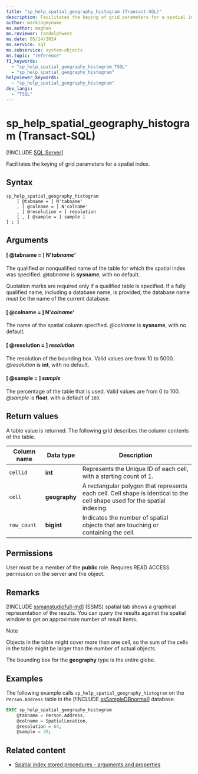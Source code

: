 ```yaml
---
title: "sp_help_spatial_geography_histogram (Transact-SQL)"
description: Facilitates the keying of grid parameters for a spatial index.
author: markingmyname
ms.author: maghan
ms.reviewer: randolphwest
ms.date: 05/14/2024
ms.service: sql
ms.subservice: system-objects
ms.topic: "reference"
f1_keywords:
  - "sp_help_spatial_geography_histogram_TSQL"
  - "sp_help_spatial_geography_histogram"
helpviewer_keywords:
  - "sp_help_spatial_geography_histogram"
dev_langs:
  - "TSQL"
---
```

# sp_help_spatial_geography_histogram (Transact-SQL)

[!INCLUDE [SQL Server](../../includes/applies-to-version/sqlserver.md)]

Facilitates the keying of grid parameters for a spatial index.

## Syntax

```syntaxsql
sp_help_spatial_geography_histogram
    [ @tabname = ] N'tabname'
    , [ @colname = ] N'colname'
    , [ @resolution = ] resolution
    [ , [ @sample = ] sample ]
[ ; ]
```

## Arguments

#### [ @tabname = ] N'*tabname*'

The qualified or nonqualified name of the table for which the spatial index was specified. *@tabname* is **sysname**, with no default.

Quotation marks are required only if a qualified table is specified. If a fully qualified name, including a database name, is provided, the database name must be the name of the current database.

#### [ @colname = ] N'*colname*'

The name of the spatial column specified. *@colname* is **sysname**, with no default.

#### [ @resolution = ] *resolution*

The resolution of the bounding box. Valid values are from 10 to 5000. *@resolution* is **int**, with no default.

#### [ @sample = ] *sample*

The percentage of the table that is used. Valid values are from 0 to 100. *@sample* is **float**, with a default of `100`.

## Return values

A table value is returned. The following grid describes the column contents of the table.

| Column name | Data type | Description |
| --- | --- | --- |
| `cellid` | **int** | Represents the Unique ID of each cell, with a starting count of 1. |
| `cell` | **geography** | A rectangular polygon that represents each cell. Cell shape is identical to the cell shape used for the spatial indexing. |
| `row_count` | **bigint** | Indicates the number of spatial objects that are touching or containing the cell. |

## Permissions

User must be a member of the **public** role. Requires READ ACCESS permission on the server and the object.

## Remarks

[!INCLUDE [ssmanstudiofull-md](../../includes/ssmanstudiofull-md.md)] (SSMS) spatial tab shows a graphical representation of the results. You can query the results against the spatial window to get an approximate number of result items.

> [!NOTE]  
> Objects in the table might cover more than one cell, so the sum of the cells in the table might be larger than the number of actual objects.

The bounding box for the **geography** type is the entire globe.

## Examples

The following example calls `sp_help_spatial_geography_histogram` on the `Person.Address` table in the [!INCLUDE [ssSampleDBnormal](../../includes/sssampledbnormal-md.md)] database.

```sql
EXEC sp_help_spatial_geography_histogram
    @tabname = Person.Address,
    @colname = SpatialLocation,
    @resolution = 64,
    @sample = 30;
```

## Related content

- [Spatial index stored procedures - arguments and properties](spatial-index-stored-procedures-arguments-and-properties.md)
